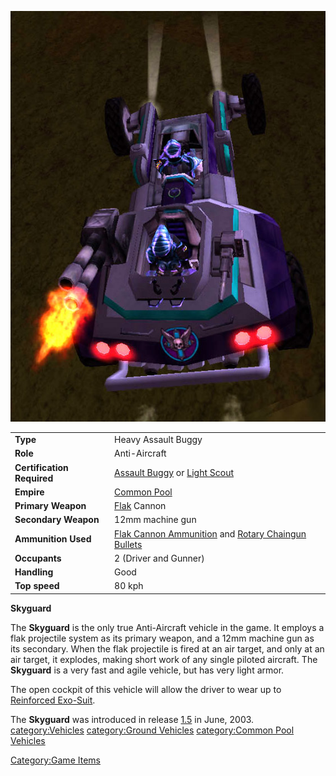 ![](/images/Skyguard.jpg "Skyguard.jpg")

|                            |                                                                                                                                 |
| -------------------------- | ------------------------------------------------------------------------------------------------------------------------------- |
| **Type**                   | Heavy Assault Buggy                                                                                                             |
| **Role**                   | Anti-Aircraft                                                                                                                   |
| **Certification Required** | [Assault Buggy](<Assault_Buggy_(Certification)> "wikilink") or [Light Scout](/Light_Scout "wikilink")                           |
| **Empire**                 | [Common Pool](/Common_Pool "wikilink")                                                                                          |
| **Primary Weapon**         | [Flak](/Flak "wikilink") Cannon                                                                                                 |
| **Secondary Weapon**       | 12mm machine gun                                                                                                                |
| **Ammunition Used**        | [Flak Cannon Ammunition](/Flak_Cannon_Ammunition "wikilink") and [Rotary Chaingun Bullets](/Rotary_Chaingun_Bullets "wikilink") |
| **Occupants**              | 2 (Driver and Gunner)                                                                                                           |
| **Handling**               | Good                                                                                                                            |
| **Top speed**              | 80 kph                                                                                                                          |

**Skyguard**

The **Skyguard** is the only true Anti-Aircraft vehicle in the game. It
employs a flak projectile system as its primary weapon, and a 12mm
machine gun as its secondary. When the flak projectile is fired at an
air target, and only at an air target, it explodes, making short work of
any single piloted aircraft. The **Skyguard** is a very fast and agile
vehicle, but has very light armor.

The open cockpit of this vehicle will allow the driver to wear up to
[Reinforced Exo-Suit](/Reinforced_Exo-Suit "wikilink").

The **Skyguard** was introduced in release [1.5](/1.5 "wikilink") in
June, 2003. [category:Vehicles](/category:Vehicles "wikilink")
[category:Ground Vehicles](/category:Ground_Vehicles "wikilink")
[category:Common Pool
Vehicles](/category:Common_Pool_Vehicles "wikilink")

[Category:Game Items](/Category:Game_Items "wikilink")

